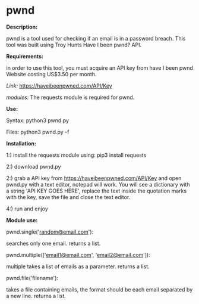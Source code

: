# pwnd

**Description:**

pwnd is a tool used for checking if an email is in a password breach. This tool was built using Troy Hunts Have I been pwnd? API.

**Requirements:**

in order to use this tool, you must acquire an API key from have I been pwnd Website costing US$3.50 per month.

_Link:_ https://haveibeenpwned.com/API/Key

_modules:_ The requests module is required for pwnd.

**Use:**

Syntax: python3 pwnd.py 

Files: python3 pwnd.py -f

**Installation:**

1:) install the requests module using: pip3 install requests

2:) download pwnd.py

2:) grab a API key from https://haveibeenpwned.com/API/Key and open pwnd.py with a text editor, notepad will work. You will see a dictionary with a string 'API KEY GOES HERE', replace the text inside the quotation marks with the key, save the file and close the text editor. 

4:) run and enjoy

**Module use:**

pwnd.single('random@email.com'):

searches only one email. returns a list.

pwnd.multiple(['email1@email.com', 'email2@email.com']):

multiple takes a list of emails as a parameter. returns a list.

pwnd.file('filename'):

takes a file containing emails, the format should be each email separated by a new line. returns a list.
